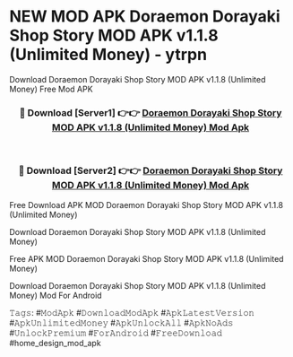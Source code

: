 # NEW MOD APK Doraemon Dorayaki Shop Story MOD APK v1.1.8 (Unlimited Money) - ytrpn
Download Doraemon Dorayaki Shop Story MOD APK v1.1.8 (Unlimited Money) Free Mod APK

<div align="center">
<h3>🔴 Download [Server1] 👉👉 <a href="https://apk-comot.site?title=Doraemon_Dorayaki_Shop_Story_MOD_APK_v1.1.8_(Unlimited_Money)">Doraemon Dorayaki Shop Story MOD APK v1.1.8 (Unlimited Money) Mod Apk</a></h3><br>

<h3>🔴 Download [Server2] 👉👉 <a href="https://apk-comot.site?title=Doraemon_Dorayaki_Shop_Story_MOD_APK_v1.1.8_(Unlimited_Money)">Doraemon Dorayaki Shop Story MOD APK v1.1.8 (Unlimited Money) Mod Apk</a></h3>
</div>


Free Download APK MOD Doraemon Dorayaki Shop Story MOD APK v1.1.8 (Unlimited Money)

Download Doraemon Dorayaki Shop Story MOD APK v1.1.8 (Unlimited Money) 

Free APK MOD Doraemon Dorayaki Shop Story MOD APK v1.1.8 (Unlimited Money) 

Download Doraemon Dorayaki Shop Story MOD APK v1.1.8 (Unlimited Money) Mod For Android

𝚃𝚊𝚐𝚜: #𝙼𝚘𝚍𝙰𝚙𝚔 #𝙳𝚘𝚠𝚗𝚕𝚘𝚊𝚍𝙼𝚘𝚍𝙰𝚙𝚔 #𝙰𝚙𝚔𝙻𝚊𝚝𝚎𝚜𝚝𝚅𝚎𝚛𝚜𝚒𝚘𝚗 #𝙰𝚙𝚔𝚄𝚗𝚕𝚒𝚖𝚒𝚝𝚎𝚍𝙼𝚘𝚗𝚎𝚢 #𝙰𝚙𝚔𝚄𝚗𝚕𝚘𝚌𝚔𝙰𝚕𝚕 #𝙰𝚙𝚔𝙽𝚘𝙰𝚍𝚜 #𝚄𝚗𝚕𝚘𝚌𝚔𝙿𝚛𝚎𝚖𝚒𝚞𝚖 #𝙵𝚘𝚛𝙰𝚗𝚍𝚛𝚘𝚒𝚍 #𝙵𝚛𝚎𝚎𝙳𝚘𝚠𝚗𝚕𝚘𝚊𝚍 #home_design_mod_apk